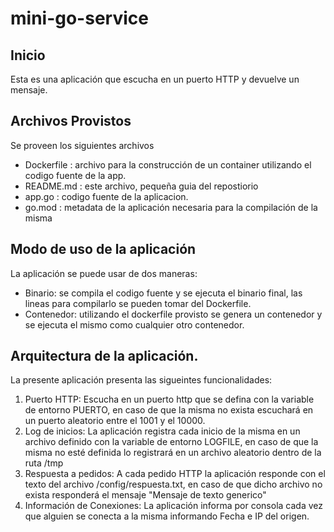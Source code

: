 # mini-go-service



## Inicio

Esta es una aplicación que escucha en un puerto HTTP y devuelve un mensaje.

## Archivos Provistos

Se proveen los siguientes archivos

- Dockerfile : archivo para la construcción de un container utilizando el codigo fuente de la app.
- README.md : este archivo, pequeña guia del repostiorio
- app.go : codigo fuente de la aplicacion.
- go.mod : metadata de la aplicación necesaria para la compilación de la misma


## Modo de uso de la aplicación

La aplicación se puede usar de dos maneras:

- Binario: se compila el codigo fuente y se ejecuta el binario final, las lineas para compilarlo se pueden tomar del Dockerfile.
- Contenedor: utilizando el dockerfile provisto se genera un contenedor y se ejecuta el mismo como cualquier otro contenedor.

## Arquitectura de la aplicación.

La presente aplicación presenta las sigueintes funcionalidades:

1. Puerto HTTP: Escucha en un puerto http que se defina con la variable de entorno PUERTO, en caso de que la misma no exista escuchará en un puerto aleatorio entre el 1001 y el 10000.
2. Log de inicios: La aplicación registra cada inicio de la misma en un archivo definido con la variable de entorno LOGFILE, en caso de que la misma no esté definida lo registrará en un archivo aleatorio dentro de la ruta /tmp
3. Respuesta a pedidos: A cada pedido HTTP la aplicación responde con el texto del archivo /config/respuesta.txt, en caso de que dicho archivo no exista responderá el mensaje "Mensaje de texto generico"
4. Información de Conexiones: La aplicación informa por consola cada vez que alguien se conecta a la misma informando Fecha e IP del origen.
